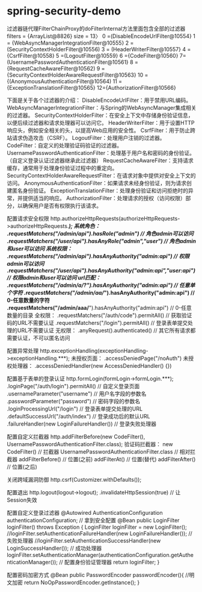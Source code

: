 # spring-security-demo

过滤器链代理FilterChainProxy的doFilterInternal方法里面包含全部的过滤器
filters = {ArrayList@8826} size = 13〉
0 =(DisableEncodeUrlFilter@10554}
1 = {WebAsyncManagerIntegrationFilter@10555}
2 = (SecurityContextHolderFilter@10556)
3 = (HeaderWriterFilter@10557}
4 ={CsrfFilter@10558}
5 =(LogoutFilter@10559}
6 ={CodeFilter@10560}
7= (UsernamePasswordAuthenticationFilter@10561}
8 = {RequestCacheAwareFilter@10562)
9 ={SecurityContextHolderAwareRequestFilter@10563}
10 ={(AnonymousAuthenticationFilter@10564)
11 ={ExceptionTranslationFilter@10565}
12={AuthorizationFilter@10566}

下面是关于各个过滤器的介绍：
DisableEncodeUrlFilter：用于禁用URL编码。
WebAsyncManagerIntegrationFilter：与Spring的WebAsyncManager集成相关的过滤器。
SecurityContextHolderFilter：在安全上下文中存储身份验证信息，以便后续过滤器和请求处理器可以访问它。
HeaderWriterFilter：用于设置HTTP响应头，例如安全相关的头，以提高Web应用的安全性。
CsrfFilter：用于防止跨站请求伪造攻击（CSRF）。
LogoutFilter：处理用户注销的过滤器。
CodeFilter：自定义的处理验证码验证的过滤器。
UsernamePasswordAuthenticationFilter：处理基于用户名和密码的身份验证。（自定义登录认证过滤器继承此过滤器）
RequestCacheAwareFilter：支持请求缓存，通常用于处理身份验证过程中的重定向。
SecurityContextHolderAwareRequestFilter：在请求对象中提供对安全上下文的访问。
AnonymousAuthenticationFilter：如果请求未经身份验证，则为请求创建匿名身份验证。
ExceptionTranslationFilter：处理身份验证和访问拒绝时的异常，并提供适当的响应。
AuthorizationFilter：处理请求的授权（访问权限）部分，以确保用户是否有权限执行该请求。


配置请求安全权限
http.authorizeHttpRequests(authorizeHttpRequests->authorizeHttpRequests.***);
系统角色：
.requestMatchers("/admin/api").hasRole("admin") // 角色admin可以访问
.requestMatchers("/user/api").hasAnyRole("admin","user") // 角色admin和user可以访问
系统权限：
.requestMatchers("/admin/api").hasAnyAuthority("admin:api") // 权限admin可以访问
.requestMatchers("/user/api").hasAnyAuthority("admin:api","user:api") // 权限admin和user可以访问
url匹配：
.requestMatchers("/admin/a/?").hasAnyAuthority("admin:api") // 任意单个字符
.requestMatchers("/admin/aa/*").hasAnyAuthority("admin:api") // 0-任意数量的字符
.requestMatchers("/admin/aaa/**").hasAnyAuthority("admin:api") // 0-任意数量的目录
全权限：
.requestMatchers("/auth/code").permitAll() // 获取验证码的URL不需要认证
.requestMatchers("/login").permitAll() // 登录表单提交处理的URL不需要认证
无权限：
.anyRequest().authenticated() // 其它所有请求都需要认证，不可以匿名访问

配置异常处理
http.exceptionHandling(exceptionHandling->exceptionHandling.***);
未授权页面：
.accessDeniedPage("/noAuth")
未授权处理器：
.accessDeniedHandler(new AccessDeniedHandler() {})

配置基于表单的登录认证
http.formLogin(formLogin->formLogin.***);
.loginPage("/auth/login").permitAll() // 自定义登录页面
.usernameParameter("username") // 用户名字段的参数名
.passwordParameter("password") // 密码字段的参数名
.loginProcessingUrl("/login") // 登录表单提交处理的URL
.defaultSuccessUrl("/auth/index") // 登录成功后的默认URL
.failureHandler(new LoginFailureHandler()) // 登录失败处理器

配置自定义拦截器
http.addFilterBefore(new CodeFilter(), UsernamePasswordAuthenticationFilter.class);
验证码拦截器：
new CodeFilter() // 拦截器
UsernamePasswordAuthenticationFilter.class // 相对拦截器
addFilterBefore() // 位置(之前)
addFilterAt() // 位置(替代)
addFilterAfter() // 位置(之后)

关闭跨域漏洞防御
http.csrf(Customizer.withDefaults());

配置退出
http.logout(logout->logout);
.invalidateHttpSession(true) // 让Session失效

配置自定义登录过滤器
@Autowired
AuthenticationConfiguration authenticationConfiguration; // 拿到安全配置
@Bean
public LoginFilter loginFilter() throws Exception {
LoginFilter loginFilter = new LoginFilter();
//loginFilter.setAuthenticationFailureHandler(new LoginFailureHandler()); // 失败处理器
//loginFilter.setAuthenticationSuccessHandler(new LoginSuccessHandler()); // 成功处理器
loginFilter.setAuthenticationManager(authenticationConfiguration.getAuthenticationManager()); // 配置身份验证管理器
return loginFilter;
}

配置密码加密方式
@Bean
public PasswordEncoder passwordEncoder(){
//明文加密
return NoOpPasswordEncoder.getInstance();
}
